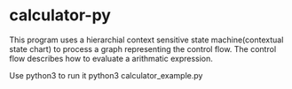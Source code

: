 # calculator-py


This program uses a hierarchial context sensitive state machine(contextual state chart) to process a graph representing the control flow.
The control flow describes how to evaluate a arithmatic expression.


Use python3 to run it
python3 calculator_example.py
